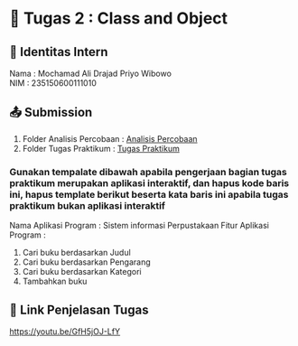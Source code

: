 # 📁 Tugas 2 : Class and Object

## 👤 Identitas Intern
Nama : Mochamad Ali Drajad Priyo Wibowo            
NIM  : 235150600111010

## 📤 Submission

1. Folder Analisis Percobaan : [Analisis Percobaan](./Analisis%20Percobaan/)
2. Folder Tugas Praktikum : [Tugas Praktikum](./Tugas%20Praktikum/)

### Gunakan tempalate dibawah apabila pengerjaan bagian tugas praktikum merupakan aplikasi interaktif, dan hapus kode baris ini, hapus template berikut beserta kata baris ini apabila tugas praktikum bukan aplikasi interaktif

Nama Aplikasi Program : Sistem informasi Perpustakaan 
Fitur Aplikasi Program :                   
1. Cari buku berdasarkan Judul
2. Cari buku berdasarkan Pengarang
3. Cari buku berdasarkan Kategori
4. Tambahkan buku

## 🔗 Link Penjelasan Tugas

https://youtu.be/GfH5jOJ-LfY

